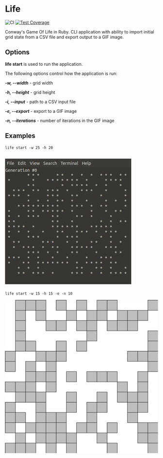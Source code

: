 # Life

![CI](https://github.com/maxshend/life/actions/workflows/ci.yml/badge.svg)
[![Test Coverage](https://codecov.io/gh/maxshend/life/graph/badge.svg)](https://codecov.io/gh/maxshend/life)

Conway's Game Of Life in Ruby. CLI application with ability to import initial grid state from a CSV file and export output to a GIF image.

## Options
**life start** is used to run the application.

The following options control how the application is run:

***-w, --width*** - grid width

***-h, --height*** - grid height

***-i, --input*** - path to a CSV input file

***-e, --export*** - export to a GIF image

***-n, --iterations*** - number of iterations in the GIF image

## Examples
```
life start -w 25 -h 20
```
![Tux, the Linux mascot](/.github/assets/life_cli.gif)
---

```
life start -w 15 -h 15 -e -n 10
```
![Tux, the Linux mascot](/.github/assets/life.gif)

